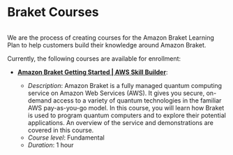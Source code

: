 # Braket Courses 

```{toctree}

```

We are the process of creating courses for the Amazon Braket Learning Plan to help customers build their knowledge around Amazon Braket.

Currently, the following courses are available for enrollment:

  * [**Amazon Braket Getting Started | AWS Skill Builder**](https://explore.skillbuilder.aws/learn/course/external/view/elearning/17097/amazon-braket-getting-started):

    * *Description*: Amazon Braket is a fully managed quantum computing service on Amazon Web Services (AWS). It gives you secure, on-demand access to a variety of quantum technologies in the    familiar AWS pay-as-you-go model. In this course, you will learn how Braket is used to program quantum computers and to explore their potential applications. An overview of the service and demonstrations are covered in this course.
    * *Course level*: Fundamental
    * *Duration*: 1 hour
